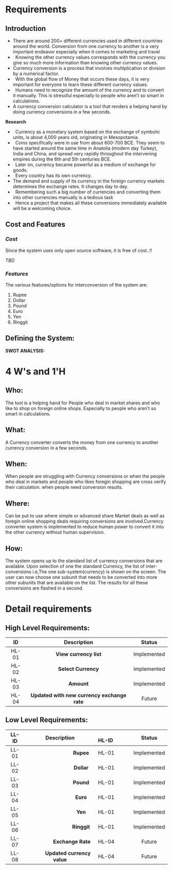 ﻿# **Requirements**
## **Introduction**
- There are around 200+ different currencies used in different countries around the world. Conversion from one currency to another is a very important endeavor especially when it comes to marketing and travel
- ` `Knowing the other currency values corresponds with the currency you give so much more information than knowing other currency values.
- Currency conversion is a process that involves multiplication or division by a numerical factor.
- ` `With the global flow of Money that occurs these days, it is very important for everyone to learn these different currency values.
- ` `Humans need to recognize the amount of the currency and to convert it manually. This is stressful especially to people who aren’t so smart in calculations.
- A currency conversion calculator is a tool that renders a helping hand by doing currency conversions in a few seconds.

**Research**

- ` `Currency as a monetary system based on the exchange of symbolic units, is about 4,000 years old, originating in Mesopotamia.
- ` `Coins specifically were in use from about 600-700 BCE. They seem to have   started around the same time in Anatolia (modern day Turkey), India and China, and spread very rapidly throughout the intervening empires during the 6th and 5th centuries BCE.
- ` `Later on, currency became powerful as a medium of exchange for goods.
- ` `Every country has its own currency.
- The demand and supply of its currency in the foreign currency markets determines the exchange rates. It changes day to day.
- ` `Remembering such a big number of currencies and converting them into other currencies manually is a tedious task
- ` `Hence a project that makes all these conversions immediately available will be a welcoming choice.
##
## **Cost and Features**
### ***Cost***
Since the system uses only open source software, it is free of cost..!!

*TBD*
### ***Features***
The various features/options for interconversion of the system are:

1. Rupee
1. Dollar
1. Pound
1. Euro
1. Yen
1. Ringgit
##
##
##
##
##
##
##
##
##
## **Defining the System:**






**SWOT ANALYSIS:**

# **4 W's and 1'H**
## **Who:**
The tool is a helping hand for People who deal in market shares and who like to shop on foreign online shops. Especially to people who aren’t so smart in calculations. 
## **What:**
A Currency converter converts the money from one currency to another currency conversion in a few seconds.
## **When:**
When people are struggling with Currency conversions or when the people who deal in markets and people who likes foregin shopping are cross verify their calculation. when people need conversion results.
## **Where:**
Can be put to use where simple or advanced share Market deals as well as foregin online shopping deals  requiring conversions are involved.Currency converter system is implemented to reduce human power to convert it into the other currency without human supervision.
## **How:**
The system opens up to the standard list of currency conversions that are available. Upon selection of one the standard Currency, the list of inter-conversions i.e,The one sub-system(currency) is shown on the screen. The user can now choose one subunit that needs to be converted into more other subunits that are available on the list. The results for all these conversions are flashed in a second.
# **Detail requirements**
## **High Level Requirements:**


|**ID**|**Description**|**Status**|
| :-: | :-: | :-: |
|HL-01|**View currency list**|Implemented|
|HL-02|**Select Currency**|Implemented|
|HL-03|**Amount**|Implemented|
|HL-04|**Updated with new currency exchange rate**|Future|

## **Low Level Requirements:**


|**LL-ID**|**Description**|`        `**HL-ID**|**Status**|
| :-: | :-: | :- | :-: |
|LL-01|`                `**Rupee**|HL-01|Implemented|
|LL-02|`                `**Dollar**|HL-01|Implemented|
|LL-03|`                `**Pound**|HL-01|Implemented|
|LL-04|`                `**Euro**|HL-01|Implemented|
|LL-05|`                `**Yen**|HL-01|Implemented|
|LL-06|`                `**Ringgit**|HL-01|Implemented|
|LL-07|`         `**Exchange Rate**|HL-04|Future|
|LL-08|`      `**Updated currency value**|HL-04|Future|

